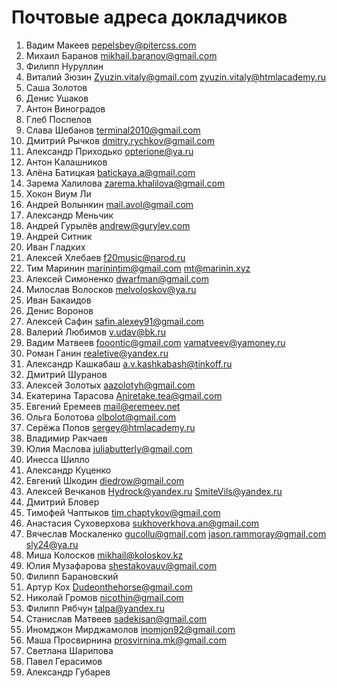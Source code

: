 # Почтовые адреса докладчиков
1. Вадим Макеев pepelsbey@pitercss.com
2. Михаил Баранов mikhail.baranov@gmail.com
3. Филипп Нуруллин
4. Виталий Зюзин Zyuzin.vitaly@gmail.com zyuzin.vitaly@htmlacademy.ru
5. Саша Золотов
6. Денис Ушаков
7. Антон Виноградов
8. Глеб Поспелов
9. Слава Шебанов terminal2010@gmail.com
10. Дмитрий Рычков dmitry.rychkov@gmail.com
11. Александр Приходько opterione@ya.ru
12. Антон Калашников
13. Алёна Батицкая batickaya.a@gmail.com
14. Зарема Халилова zarema.khalilova@gmail.com
15. Хокон Виум Ли
16. Андрей Волынкин mail.avol@gmail.com
17. Александр Меньчик
18. Андрей Гурылёв andrew@gurylev.com
19. Андрей Ситник
20. Иван Гладких
21. Алексей Хлебаев f20music@narod.ru
22. Тим Маринин marinintim@gmail.com mt@marinin.xyz
23. Алексей Симоненко dwarfman@gmail.com
24. Милослав Волосков melvoloskov@ya.ru
25. Иван Бакаидов
26. Денис Воронов
27. Алексей Сафин safin.alexey91@gmail.com
28. Валерий Любимов v.udav@bk.ru
29. Вадим Матвеев fooontic@gmail.com vamatveev@yamoney.ru
30. Роман Ганин realetive@yandex.ru
31. Александр Кашкабаш a.v.kashkabash@tinkoff.ru
32. Дмитрий Шуранов
33. Алексей Золотых aazolotyh@gmail.com
34. Екатерина Тарасова Aniretake.tea@gmail.com
35. Евгений Еремеев mail@eremeev.net
36. Ольга Болотова olbolot@gmail.com
37. Серёжа Попов sergey@htmlacademy.ru
38. Владимир Ракчаев
39. Юлия Маслова juliabutterly@gmail.com
40. Инесса Шилло
41. Александр Куценко
42. Евгений Шкодин diedrow@gmail.com
43. Алексей Вечканов Hydrock@yandex.ru SmiteVils@yandex.ru
44. Дмитрий Бловер
45. Тимофей Чаптыков tim.chaptykov@gmail.com
46. Анастасия Суховерхова sukhoverkhova.an@gmail.com
47. Вячеслав Москаленко gucollu@gmail.com jason.rammoray@gmail.com sly24@ya.ru
48. Миша Колосков mikhail@koloskov.kz
49. Юлия Музафарова shestakovauv@gmail.com
50. Филипп Барановский
51. Артур Кох Dudeonthehorse@gmail.com
52. Николай Громов nicothin@gmail.com
53. Филипп Рябчун talpa@yandex.ru
54. Станислав Матвеев sadekisan@gmail.com
55. Иномджон Мирджамолов inomjon92@gmail.com
56. Маша Просвирнина prosvirnina.mk@gmail.com
57. Светлана Шарипова
58. Павел Герасимов
59. Александр Губарев
